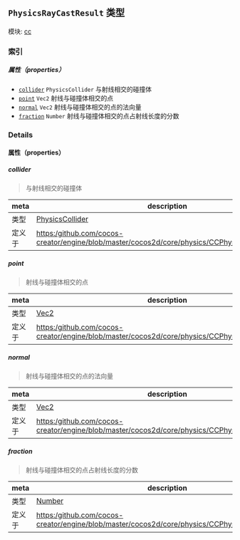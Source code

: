 ## `PhysicsRayCastResult` 类型



模块: [cc](../modules/cc.md)





### 索引

##### 属性（properties）

  - [`collider`](#collider) `PhysicsCollider` 与射线相交的碰撞体
  - [`point`](#point) `Vec2` 射线与碰撞体相交的点
  - [`normal`](#normal) `Vec2` 射线与碰撞体相交的点的法向量
  - [`fraction`](#fraction) `Number` 射线与碰撞体相交的点占射线长度的分数





### Details


#### 属性（properties）


##### collider

> 与射线相交的碰撞体

| meta | description |
|------|-------------|
| 类型 | <a href="../classes/PhysicsCollider.html" class="crosslink">PhysicsCollider</a> |
| 定义于 | [https:/github.com/cocos-creator/engine/blob/master/cocos2d/core/physics/CCPhysicsManager.js:648](https:/github.com/cocos-creator/engine/blob/master/cocos2d/core/physics/CCPhysicsManager.js#L648) |



##### point

> 射线与碰撞体相交的点

| meta | description |
|------|-------------|
| 类型 | <a href="../classes/Vec2.html" class="crosslink">Vec2</a> |
| 定义于 | [https:/github.com/cocos-creator/engine/blob/master/cocos2d/core/physics/CCPhysicsManager.js:655](https:/github.com/cocos-creator/engine/blob/master/cocos2d/core/physics/CCPhysicsManager.js#L655) |



##### normal

> 射线与碰撞体相交的点的法向量

| meta | description |
|------|-------------|
| 类型 | <a href="../classes/Vec2.html" class="crosslink">Vec2</a> |
| 定义于 | [https:/github.com/cocos-creator/engine/blob/master/cocos2d/core/physics/CCPhysicsManager.js:662](https:/github.com/cocos-creator/engine/blob/master/cocos2d/core/physics/CCPhysicsManager.js#L662) |



##### fraction

> 射线与碰撞体相交的点占射线长度的分数

| meta | description |
|------|-------------|
| 类型 | <a href="https://developer.mozilla.org/en/JavaScript/Reference/Global_Objects/Number" class="crosslink external" target="_blank">Number</a> |
| 定义于 | [https:/github.com/cocos-creator/engine/blob/master/cocos2d/core/physics/CCPhysicsManager.js:669](https:/github.com/cocos-creator/engine/blob/master/cocos2d/core/physics/CCPhysicsManager.js#L669) |






